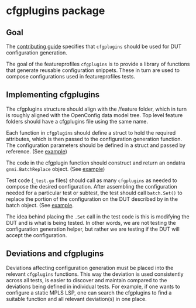 # cfgplugins package

## Goal

The [contributing
guide](https://github.com/openconfig/featureprofiles/blob/main/CONTRIBUTING.md)
specifies that `cfgplugins` should be used for DUT configuration generation.  

The goal of the featureprofiles `cfgplugins` is to provide a library of
functions that generate reusable configuration snippets. These in turn are used
to compose configurations used in featureprofiles tests.  

## Implementing cfgplugins

The cfgplugins structure should align with the /feature folder, which in turn
is roughly aligned with the OpenConfig data model tree.  Top level feature
folders should have a cfgplugins file using the same name.  

Each function in `cfgplugins` should define a struct to hold the required
attributes, which is then passed to the configuration generation function.  The
configuration parameters should be defined in a struct and passed by reference.
(See [example](https://github.com/openconfig/featureprofiles/blob/f724d8371724a5045382b350464050df3e027d6c/internal/cfgplugins/sflow.go#L43))

The code in the cfgplugin function should construct and return an ondatra
`gnmi.BatchReplace` object. (See [example](https://github.com/openconfig/featureprofiles/blob/f724d8371724a5045382b350464050df3e027d6c/internal/cfgplugins/sflow.go#L74-L75))

Test code (`_test.go` files) should call as many `cfgplugins` as needed to
compose the desired configuration.  After assembling the configuration needed
for a particular test or subtest, the test should call `batch.Set()` to replace
the portion of the configuration on the DUT described by in the batch object.
(See [example](https://github.com/openconfig/featureprofiles/blob/f724d8371724a5045382b350464050df3e027d6c/feature/sflow/otg_tests/sflow_base_test/sflow_base_test.go#L253-L256).

The idea behind placing the `.Set` call in the test code is this is modifying
the DUT and is what is being tested.  In other words, we are not testing the
configuration generation helper, but rather we are testing if the DUT will
accept the configuration.

## Deviations and cfgplugins

Deviations affecting configuration generation must be placed into the relevant
`cfgplugins` functions.  This way the deviation is used consistently across all
tests, is easier to discover and maintain compared to the deviations being
defined in individual tests.  For example, if one wants to configure a static
MPLS LSP, one can search the cfgplugins to find a suitable function and all
relevant deviation(s) in one place.
